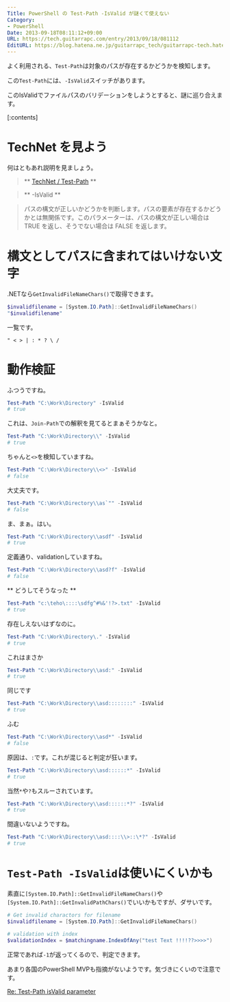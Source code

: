 ```yaml
---
Title: PowerShell の Test-Path -IsValid が謎くて使えない
Category:
- PowerShell
Date: 2013-09-18T08:11:12+09:00
URL: https://tech.guitarrapc.com/entry/2013/09/18/081112
EditURL: https://blog.hatena.ne.jp/guitarrapc_tech/guitarrapc-tech.hatenablog.com/atom/entry/11696248318757892534
---
```


よく利用される、`Test-Path`は対象のパスが存在するかどうかを検知します。

この`Test-Path`には、`-IsValid`スイッチがあります。

このIsValidでファイルパスのバリデーションをしようとすると、謎に巡り合えます。

[:contents]


# TechNet を見よう

何はともあれ説明を見ましょう。

> ** [TechNet / Test-Path](http://technet.microsoft.com/ja-jp/library/hh849776.aspx) **

> ** -IsValid **

> パスの構文が正しいかどうかを判断します。パスの要素が存在するかどうかとは無関係です。このパラメーターは、パスの構文が正しい場合は TRUE を返し、そうでない場合は FALSE を返します。

# 構文としてパスに含まれてはいけない文字

.NETなら`GetInvalidFileNameChars()`で取得できます。
```ps1
$invalidfilename = [System.IO.Path]::GetInvalidFileNameChars()
"$invalidfilename"
```

一覧です。
```text
" < > | : * ? \ /
```

# 動作検証

ふつうですね。
```ps1
Test-Path "C:\Work\Directory" -IsValid
# true
```

これは、`Join-Path`での解釈を見てるとまぁそうかなと。
```ps1
Test-Path "C:\Work\Directory\\" -IsValid
# true
```

ちゃんと`<>`を検知していますね。
```ps1
Test-Path "C:\Work\Directory\\<>" -IsValid
# false
```

大丈夫です。
```ps1
Test-Path "C:\Work\Directory\\as`"" -IsValid
# false
```

ま、まぁ。はい。
```ps1
Test-Path "C:\Work\Directory\\asdf" -IsValid
# true
```

定義通り、validationしていますね。
```ps1
Test-Path "C:\Work\Directory\\asd?f" -IsValid
# false
```

** どうしてそうなった **
```ps1
Test-Path "c:\teho\::::\sdfg^#%&'!?>.txt" -IsValid
# true
```

存在しえないはずなのに。
```ps1
Test-Path "C:\Work\Directory\." -IsValid
# true
```

これはまさか
```ps1
Test-Path "C:\Work\Directory\\asd:" -IsValid
# true
```

同じです
```ps1
Test-Path "C:\Work\Directory\\asd::::::::" -IsValid
# true
```

ふむ
```ps1
Test-Path "C:\Work\Directory\\asd*" -IsValid
# false
```

原因は、`:`です。これが混じると判定が狂います。
```ps1
Test-Path "C:\Work\Directory\\asd::::::*" -IsValid
# true
```

当然`*`や`?`もスルーされています。
```ps1
Test-Path "C:\Work\Directory\\asd::::::*?" -IsValid
# true
```

間違いないようですね。
```ps1
Test-Path "C:\Work\Directory\\asd::::\\>::\*?" -IsValid
# true
```


# `Test-Path -IsValid`は使いにくいかも

素直に`[System.IO.Path]::GetInvalidFileNameChars()`や`[System.IO.Path]::GetInvalidPathChars()`でいいかもですが、ダサいです。

```ps1
# Get invalid charactors for filename
$invalidfilename = [System.IO.Path]::GetInvalidFileNameChars()

# validation with index
$validationIndex = $matchingname.IndexOfAny("test Text !!!!??>>>>")
```

正常であれば`-1`が返ってくるので、判定できます。

あまり各国のPowerShell MVPも指摘がないようです。気づきにくいので注意です。

[Re: Test-Path isValid parameter](http://www.vistax64.com/powershell/93317-test-path-isvalid-parameter.html#post457383)
